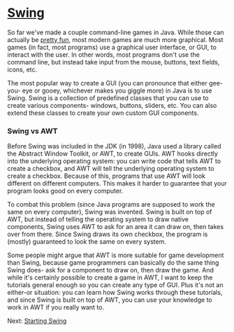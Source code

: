 #  [Swing](index.jsp)

So far we've made a couple command-line games in Java. While those can
actually be [pretty fun](http://en.wikipedia.org/wiki/Text-based_game), most
modern games are much more graphical. Most games (in fact, most programs) use
a graphical user interface, or GUI, to interact with the user. In other words,
most programs don't use the command line, but instead take input from the
mouse, buttons, text fields, icons, etc.

The most popular way to create a GUI (you can pronounce that either gee-you-
eye or gooey, whichever makes you giggle more) in Java is to use Swing. Swing
is a collection of predefined classes that you can use to create various
components- windows, buttons, sliders, etc. You can also extend these classes
to create your own custom GUI components.

### Swing vs AWT

Before Swing was included in the JDK (in 1998), Java used a library called the
Abstract Window Toolkit, or AWT, to create GUIs. AWT hooks directly into the
underlying operating system: you can write code that tells AWT to create a
checkbox, and AWT will tell the underlying operating system to create a
checkbox. Because of this, programs that use AWT will look different on
different computers. This makes it harder to guarantee that your program looks
good on every computer.

To combat this problem (since Java programs are supposed to work the same on
every computer), Swing was invented. Swing is built on top of AWT, but instead
of telling the operating system to draw native components, Swing uses AWT to
ask for an area it can draw on, then takes over from there. Since Swing draws
its own checkbox, the program is (mostly) guaranteed to look the same on every
system.

Some people might argue that AWT is more suitable for game development than
Swing, because game programmers can basically do the same thing Swing does-
ask for a component to draw on, then draw the game. And while it's certainly
possible to create a game in AWT, I want to keep the tutorials general enough
so you can create any type of GUI. Plus it's not an either-or situation: you
can learn how Swing works through these tutorials, and since Swing is built on
top of AWT, you can use your knowledge to work in AWT if you really want to.

Next: [Starting Swing](StartingSwing.jsp)
